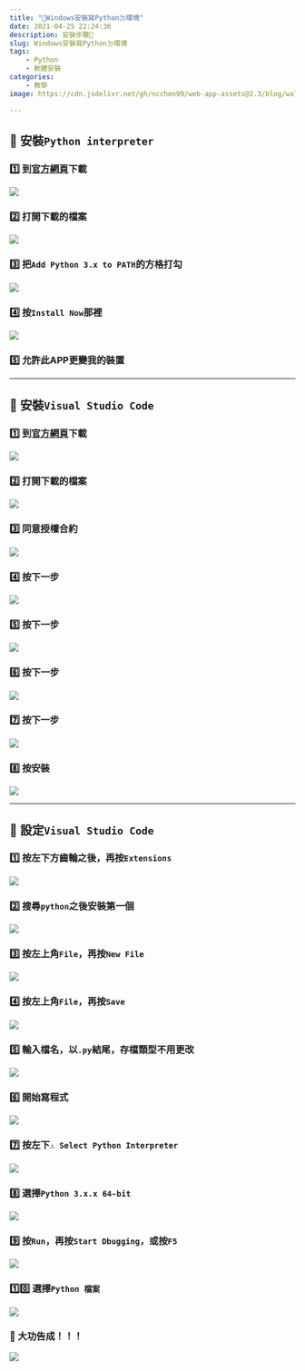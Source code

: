 ```yaml
---
title: "🐍Windows安裝寫Pythonㄉ環境"
date: 2021-04-25 22:24:36
description: 安裝步驟🍤
slug: Windows安裝寫Pythonㄉ環境
tags: 
    - Python
    - 軟體安裝
categories: 
    - 教學
image: https://cdn.jsdelivr.net/gh/ncchen99/web-app-assets@2.3/blog/wallpaper/img15.jpg

---
```


## 🔮 安裝`Python interpreter`
### 1️⃣ 到[官方網頁](https://www.python.org/)下載

![](https://i.imgur.com/Dn2R8lu.png)

### 2️⃣ 打開下載的檔案
![](https://i.imgur.com/YyTkcLJ.png)

### 3️⃣ 把`Add Python 3.x to PATH`的方格打勾
![](https://i.imgur.com/YVuNEDl.png)

### 4️⃣ 按`Install Now`那裡
![](https://i.imgur.com/bPOMnkm.png)

### 5️⃣ 允許此APP更變我的裝置

---

## 🧸 安裝`Visual Studio Code`

### 1️⃣ 到[官方網頁](https://code.visualstudio.com/)下載

![](https://i.imgur.com/HanGANv.png)

### 2️⃣ 打開下載的檔案

![](https://i.imgur.com/SsEgXgC.png)

### 3️⃣ 同意授權合約

![](https://i.imgur.com/chv5nPv.png)

### 4️⃣ 按下一步

![](https://i.imgur.com/PuCBusn.png)

### 5️⃣ 按下一步

![](https://i.imgur.com/d0NmoY2.png)

### 6️⃣ 按下一步

![](https://i.imgur.com/gPnyCS6.png)

### 7️⃣ 按下一步

![](https://i.imgur.com/6xTOZej.png)

### 8️⃣ 按安裝

![](https://i.imgur.com/xBh0LR5.png)

---

## 🚀 設定`Visual Studio Code`

### 1️⃣ 按左下方齒輪之後，再按`Extensions`

![](https://i.imgur.com/36zDItu.png)

### 2️⃣ 搜尋`python`之後安裝第一個

![](https://i.imgur.com/GMVfkFe.png)

### 3️⃣ 按左上角`File`，再按`New File`

![](https://i.imgur.com/1zuTrUE.png)

### 4️⃣ 按左上角`File`，再按`Save`

![](https://i.imgur.com/uAneEnp.png)

### 5️⃣ 輸入檔名，以`.py`結尾，存檔類型不用更改

![](https://i.imgur.com/o1cVk7p.png)

### 6️⃣ 開始寫程式

![](https://i.imgur.com/tKUBpjt.png)

### 7️⃣ 按左下`⚠️ Select Python Interpreter`

![](https://i.imgur.com/6Gz76k9.png)

### 8️⃣ 選擇`Python 3.x.x 64-bit`

![](https://i.imgur.com/L6utNuT.png)

### 9️⃣ 按`Run`，再按`Start Dbugging`，或按`F5`

![](https://i.imgur.com/MxtHA7U.png)

### 1️⃣0️⃣ 選擇`Python 檔案`

![](https://i.imgur.com/xHBpLiY.png)

### 🛐 大功告成！！！

![](https://i.imgur.com/YwGUv2t.png)



